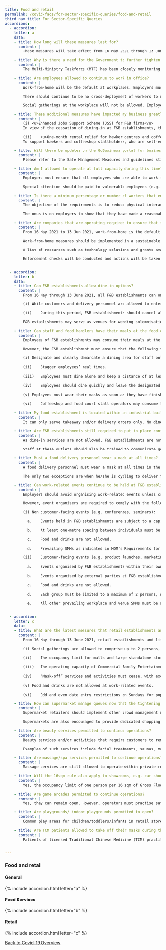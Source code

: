 ```yaml
---
title: Food and retail
permalink: /covid-faqs/for-sector-specific-queries/food-and-retail
third_nav_title: For Sector-Specific Queries
accordions:
  - accordion:
    letter: a
    data:
    - title: How long will these measures last for?
      content: |
        These measures will take effect from 16 May 2021 through 13 June 2021. However, this may be extended if the situation does not improve.

    - title: Why is there a need for the Government to further tighten F&B and other Retail operations?
      content: |
        The Multi-Ministry Taskforce (MTF) has been closely monitoring the local and global COVID-19 situation. The number of locally transmitted COVID-19 cases and unlinked community cases has continued to increase. To this end, the measures are needed to decisively arrest the increasing number of cases in the community.

    - title: Are employees allowed to continue to work in office?
      content: |
        Work-from-home will be the default at workplaces. Employers must ensure that employees who are able to work from home do so. 

        There should continue to be no cross-deployment of workers to multiple worksites. Employers should continue to stagger start times of employees who need to return to the workplace and implement flexible working hours. 

        Social gatherings at the workplace will not be allowed. Employees may have meal breaks at the workplace, but refrain from intermingling with their colleagues when their masks are taken off.

    - title: These additional measures have impacted my business greatly. How is the Government supporting us?
      content: |
        (i)	<u>Enhanced Jobs Support Scheme (JSS) for F&B firms</u>
        In view of the cessation of dining-in at F&B establishments, the Government will increase the JSS support rate to 50% of the first $4,600 of gross monthly wages paid to local employees during the period for which dining-in is prohibited. This is an increase from the 10% support for wages paid up to June 2021.

        (ii)	<u>One-month rental relief for hawker centres and coffeeshops on Government-owned premises</u>
        To support hawkers and coffeeshop stallholders, who are self-employed and do not benefit from the JSS, the Government will provide one month of rental waiver for hawker stall and coffeeshop tenants of Government agencies. Commercial landlords are urged to support their F&B tenants through this period.

    - title: Will there be updates on the GoBusiness portal for businesses, e.g. what are the permissible activities?
      content: |
        Please refer to the Safe Management Measures and guidelines stipulated in the sector-specific advisories on the GoBusiness portal.

    - title: Am I allowed to operate at full capacity during this time?  Or must we limit work to specific hours or at certain manpower limits?
      content: |
        Employers must ensure that all employees who are able to work from home do so. For those that are unable to work from home, employers should stagger start times and allow flexible workplace hours. Employees should not be cross deployed to other worksites. 

        Special attention should be paid to vulnerable employees (e.g. older workers, pregnant workers, and those with underlying medical conditions) to enable them to work from home. For these employees, you could consider temporarily redeploying them to another role within the company so that they are able to telecommute or work from home.

    - title: Is there a minimum percentage or number of workers that employers must place on work-from-home-arrangements?
      content: |
        The objective of the requirements is to reduce physical interactions in the workplace in order to minimise spread of COVID-19. Employers should focus on providing the facilities necessary and directing every worker to work from home, as far as reasonably practicable. The proportion of employees that can do so will vary in different workplaces and sectors due to differing operational requirements. 

        The onus is on employers to show that they have made a reasonable effort to facilitate working from home, including reviewing and transforming business processes through technology to support remote working e.g. e-payment, e-invoicing, e-signatures. In this regard, you may refer to MOM’s [list of resources](https://www.mom.gov.sg/-/media/mom/documents/covid-19/annex-a-resources-to-assist-companies.pdf?la=en&hash=A49779E587B330C7702C3A4B33401D85){:target="_blank"} that include technology solutions and grants available to assist companies.

    - title: Are companies that are operating required to ensure that their employees work from home?
      content: |
        From 16 May 2021 to 13 Jun 2021, work-from-home is the default mode of work and employers must provide the necessary facilities and direct their employees to work from home wherever possible.  

        Work-from-home measures should be implemented in a sustainable manner that enables employees to maintain work-life harmony while continuing to meet business needs. The [tripartite advisory on mental well-being at workplaces](https://www.mom.gov.sg/covid-19/tripartite-advisory-on-mental-well-being-at-workplaces){:target="_blank"} sets out practical guidance on measures that employers can adopt to support their employees’ mental well-being. 

        A list of resources such as technology solutions and grants available to assist companies is available [here](https://www.mom.gov.sg/-/media/mom/documents/covid-19/annex-a-resources-to-assist-companies.pdf){:target="_blank"}.

        Enforcement checks will be conducted and actions will be taken against businesses for non-compliance. 


  - accordion:
    letter: b
    data:
    - title: Can F&B establishments allow dine-in options?
      content: |
        From 16 May through 13 June 2021, all F&B establishments can only open for takeaway and/or delivery during this period. Dining-in is not permitted; this includes home-based private dining businesses.

        (i)	While customers and delivery personnel are allowed to enter the premises of the F&B establishments for takeaway or delivery, they must leave the premises once they have picked up their orders.

        (ii)	During this period, F&B establishments should cancel all events and promotions that will generate crowding at their physical premises in a manner which is non-compliant with the SMMs.

        F&B establishments may serve as venues for wedding solemnisations and/or work-related events by third parties and are required to comply with the SMMs for these events. **However, as wedding receptions are not allowed, food and drinks are not permitted to be served at wedding solemnisations. Food and drinks are also not allowed at work-related events.**

    - title: Can staff and food handlers have their meals at the food outlets?
      content: |
        Employees of F&B establishments may consume their meals at the F&B premises. This includes all F&B establishments such as those in shopping malls, industrial estates, coffeeshops and hawker centres. Malls may designate spaces for mall employees to consume their meals. 

        However, the F&B establishment must ensure that the following safe distancing measures are observed:

        (i)	Designate and clearly demarcate a dining area for staff only. The designated area should be out of public view wherever possible.
        
        (ii)	Stagger employees’ meal times.
        
        (iii)	Employees must dine alone and keep a distance of at least one metre from any other individual. They should refrain from interacting with other individuals. 
        
        (iv)	Employees should dine quickly and leave the designated dining area in a clean state after they have consumed their meals.
        
        (v)	Employees must wear their masks as soon as they have finished eating or drinking. 
        
        (vi)	Coffeeshop and food court stall operators may consume their meals at the tables in front of their stalls and they should also adhere to the safe management measures stated in (ii), (iii), (iv) and (v).

    - title: My food establishment is located within an industrial building. Can it be allowed for dine-in during this period?
      content: |
        It can only serve takeaway and/or delivery orders only. No dine-in service is permitted. Customers are not permitted to consume any food or drinks on-site whilst waiting for the food to be prepared.

    - title: Are F&B establishments still required to put in place contact tracing and temperature screening for customers, now that they can only provide takeaway services?
      content: |
        As dine-in services are not allowed, F&B establishments are not required to implement SafeEntry for customers. However, all F&B establishments (including those with no dine-in services) must require their staff and vendors to do SafeEntry check-in. They must transit to TraceTogether-only SafeEntry when this is implemented from 17 May 2021.

        Staff at these outlets should also be trained to communicate good practices to customers (e.g. avoid forming clusters or join the demarcated queue lines while waiting for food). You can also put up signage to communicate these messages. 

    - title: Must a food delivery personnel wear a mask at all times?
      content: |
        A food delivery personnel must wear a mask at all times in the course of their work.

        The only two exceptions are when he/she is cycling to deliver food. A mask must be worn once he/she completes cycling.

    - title: Can work-related events continue to be held at F&B establishments?
      content: |
        Employers should avoid organising work-related events unless critical. All work-related events that proceed (both non customer-facing and customer-facing) can be held within the workplace premise and third-party venues such as F&B establishments. 

        However, event organisers are required to comply with the following guidelines: 

        (i)	Non customer-facing events (e.g. conferences, seminars):

          a.	Events held in F&B establishments are subject to a cap of 50 persons or a lower number, depending on venue capacity and safe distancing requirements.

          b.	At least one-metre spacing between individuals must be maintained at all times.
          
          c.	Food and drinks are not allowed. 
          
          d.	Prevailing SMMs as indicated in MOM’s Requirements for Safe Management Measures at the workplace continue to apply.

        (ii)	Customer-facing events (e.g. product launches, marketing events):  
          
          a.	Events organised by F&B establishments within their own F&B premises are subject to the maximum number of individuals that the venue may accommodate after safe distancing measures are adhered to.
          
          b.	Events organised by external parties at F&B establishments (where the F&B premises now function as a third-party venue) are subject to a cap of 50 persons (excluding service staff) or a lower number, depending on venue capacity and safe distancing requirements.
          
          c.	Food and drinks are not allowed. 
          
          d.	Each group must be limited to a maximum of 2 persons, with at least one-metre spacing between groups.
          
          e.	All other prevailing workplace and venue SMMs must be adhered to.


  - accordion:
    letter: c
    data:
    - title: What are the latest measures that retail establishments and lifestyle-related services need to note?
      content: |
        From 16 May through 13 June 2021, retail establishments and lifestyle-related services are to note the following: 

        (i)	Social gatherings are allowed to comprise up to 2 persons, a reduction from 5 persons.
        
        (ii)	The occupancy limit for malls and large standalone stores will be one person per 16 sqm of Gross Floor Area (GFA), instead of one person per 10 sqm of GFA. During this period, retail establishments should cancel all events and promotions that will generate crowds at their physical premises. 
        
        (iii)	The operating capacity of Commercial Family Entertainment Centres must be kept to a maximum of one person per 16 sqm of usable space or 25% operating capacity, whichever is lower, instead of one person per 10 sqm of usable space or 50% operating capacity.
        
        (iv)	“Mask-off” services and activities must cease, with exception of medical/dental services. Activities which must cease include strenuous indoor exercise classes, strenuous individual and group indoor sports and exercise activities, and personal care services where masks are not worn (e.g. facial treatments, make-up services and saunas are not permitted).   
        
        (v)	Food and drinks are not allowed at work-related events. 
        
        (vi)	Odd and even date entry restrictions on Sundays for popular malls (Lucky Plaza and Peninsula Plaza) will be extended to 13 June 2021.

    - title: How can supermarket manage queues now that the tightening of measures may result in more people buying groceries to cook at home?
      content: |
        Supermarket retailers should implement other crowd management measures (e.g. limiting the number of shoppers within the store at any one time) to ensure that one metre spacing can be maintained between shoppers. They would also need to limit groups of customers entering the store to no more than 2 persons, as well as maintain orderly queues in-store, and at entrance to store.

        Supermarkets are also encouraged to provide dedicated shopping hours for vulnerable groups, such as the elderly, persons with disabilities and pregnant women. This can help to reduce intermingling to better protect those who are more vulnerable to COVID-19.

    - title: Are beauty services permitted to continue operations?
      content: |
        Beauty services and/or activities that require customers to remove their masks must cease from 16 May through 13 June 2021. These include beauty services and/or activities offered at retail outlets.

        Examples of such services include facial treatments, saunas, makeup services and portions of threading and facial grooming services, which require customers’ masks to be removed.

    - title: Are massage/spa services permitted to continue operations? 
      content: |
        Massage services are still allowed to operate within private rooms. However, customers will need to have their masks on at all times. 

    - title: Will the 16sqm rule also apply to showrooms, e.g. car showrooms? 
      content: |
        Yes, the occupancy limit of one person per 16 sqm of Gross Floor Area (GFA) applies to showrooms. During this period, retail establishments should cancel all events and promotions that will generate crowds at their physical premises. 

    - title: Are game arcades permitted to continue operations?
      content: |
        Yes, they can remain open. However, operators must practise safe management and safe distancing measures, including adhering to the occupancy limit of one person per 16 sqm of Gloss Floor Area (GFA) or 25% of operating capacity, whichever is lower. They must ensure that common touchpoints are disinfected frequently.

    - title: Are playgrounds/ indoor playgrounds permitted to open? 
      content: |
        Common play areas for children/toddlers/infants in retail stores or malls can remain open. Operators of these play areas must ensure at least one-metre spacing between groups of customers.

    - title: Are TCM patients allowed to take off their masks during their consultation? 
      content: |
        Patients of licensed Traditional Chinese Medicine (TCM) practitioners are allowed to remove their masks during their consultation/treatment, if required. They must wear their masks as soon as their consultation/treatment is complete. 


---
```


### Food and retail

#### General
{% include accordion.html letter="a" %}

#### Food Services
{% include accordion.html letter="b" %}

#### Retail
{% include accordion.html letter="c" %}


[Back to Covid-19 Overview](/covid/)
